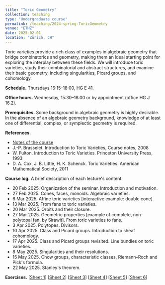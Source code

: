 ```yaml
---
title: "Toric Geometry"
collection: teaching
type: "Undergraduate course"
permalink: /teaching/2024-spring-ToricGeometry
venue: "ETHZ"
date: 2025-02-01
location: "Zürich, CH"
---
```


Toric varieties provide a rich class of examples in algebraic geometry that bridge combinatorics and geometry, making them an ideal starting point for exploring the interplay between these fields. We will introduce toric varieties, study their combinatorial and abstract structures, and examine their basic geometry, including singularities, Picard groups, and cohomology.

**Schedule.** Thursdays 16:15–18:00, HG E 41.

**Office hours.** Wednesday, 15:30–18:00 or by appointment (office HG J 16.2).

**Prerequisites.** Some background in algebraic geometry is highly desirable. In the absence of an algebraic geometry background, knowledge of at least one of differential, complex, or symplectic geometry is required.

**References.**
* [Notes of the course](http://agiacche.github.io/files/toric/ToricGeometryLectureNotes.pdf)
* J.-P. Brasselet. Introduction to Toric Varieties, Course notes, 2008
* W. Fulton. Introduction to Toric Varieties. Princeton University Press, 1993
* D. A. Cox, J. B. Little, H. K. Schenck. Toric Varieties. American Mathematical Society, 2011

**Course log.** A brief description of each lecture's content.
* 20 Feb 2025. Organization of the seminar. Introduction and motivation.
* 27 Feb 2025. Cones, faces, monoids. Algebraic varieties.
* 6 Mar 2025. Affine toric varieties [interactive example: double cone].
* 13 Mar 2025. From fans to toric varieties.
* 20 Mar 2025. Orbits and their closure.
* 27 Mar 2025. Geometric properties [example of complete, non-polytopal fan, by Sirawit]. From toric varieties to fans.
* 3 Apr 2025. Polytopes. Divisors.
* 10 Apr 2025. Class and Picard groups. Introduction to sheaf cohomology.
* 17 Apr 2025.  Class and Picard groups revisited. Line bundles on toric varieties.
* 8 May 2025. Singularities and their resolutions.
* 15 May 2025. Chow groups, characteristic classes, Riemann–Roch and Pick's formula.
* 22 May 2025. Stanley's theorem.

**Exercises.**
\[[Sheet 1](http://agiacche.github.io/files/toric/ToricGeometryExerciseSheet1.pdf)\] \[[Sheet 2](http://agiacche.github.io/files/toric/ToricGeometryExerciseSheet2.pdf)\] \[[Sheet 3](http://agiacche.github.io/files/toric/ToricGeometryExerciseSheet3.pdf)\] \[[Sheet 4](http://agiacche.github.io/files/toric/ToricGeometryExerciseSheet4.pdf)\] \[[Sheet 5](http://agiacche.github.io/files/toric/ToricGeometryExerciseSheet5.pdf)\] \[[Sheet 6](http://agiacche.github.io/files/toric/ToricGeometryExerciseSheet6.pdf)\]